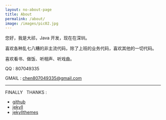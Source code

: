```yaml
---
layout: no-about-page
title: About
permalink: /about/
image: /images/pic02.jpg
---
```


 您好，我是大祁，Java 开发，现在在深圳。

 喜欢各种乱七八糟的非主流代码，除了上班的业务代码，喜欢其他的一切代码。

 喜欢看书、做饭、听相声、听戏曲。

 QQ : 807049335
   
 GMAIL : chen807049335@gmail.com

-----------
 FINALLY &nbsp; THANKS :

<ul>
    <li><a href="https://github.com/">github</a></li>
    <li><a href="https://www.jekyll.com.cn/">jekyll</a></li>
    <li><a href="http://jekyllthemes.org/">jekyllthemes</a></li>
</ul>



